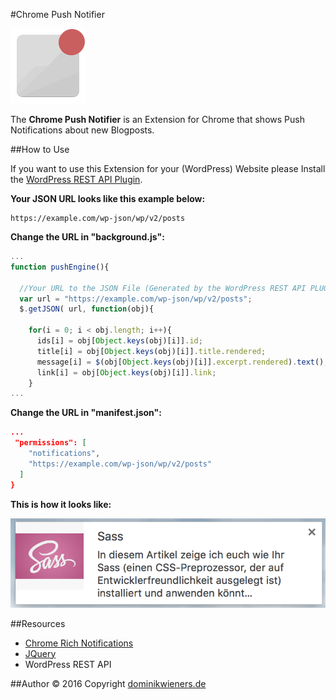 #Chrome Push Notifier

![](https://raw.githubusercontent.com/domw94/ChromePushNotifier/master/icon.png)

The **Chrome Push Notifier** is an Extension for Chrome that shows Push Notifications about new Blogposts.

##How to Use

If you want to use this Extension for your (WordPress) Website please Install the [WordPress REST API Plugin](https://de.wordpress.org/plugins/rest-api/).


**Your JSON URL looks like this example below:**

```
https://example.com/wp-json/wp/v2/posts
```


**Change the URL in "background.js":**

```javascript
...
function pushEngine(){

  //Your URL to the JSON File (Generated by the WordPress REST API PLUGIN )
  var url = "https://example.com/wp-json/wp/v2/posts";
  $.getJSON( url, function(obj){

    for(i = 0; i < obj.length; i++){
      ids[i] = obj[Object.keys(obj)[i]].id;
      title[i] = obj[Object.keys(obj)[i]].title.rendered;
      message[i] = $(obj[Object.keys(obj)[i]].excerpt.rendered).text();
      link[i] = obj[Object.keys(obj)[i]].link;
    }
...
````


**Change the URL in "manifest.json":**
```json
...
 "permissions": [
    "notifications",
    "https://example.com/wp-json/wp/v2/posts"
  ]
}
```


**This is how it looks like:**

![](https://raw.githubusercontent.com/domw94/ChromePushNotifier/master/img/push.png)



##Resources
* [Chrome Rich Notifications](https://developer.chrome.com/apps/richNotifications)
* [JQuery](https://jquery.com/)
* WordPress REST API



##Author
© 2016 Copyright [dominikwieners.de](https://dominikwieners.de)
